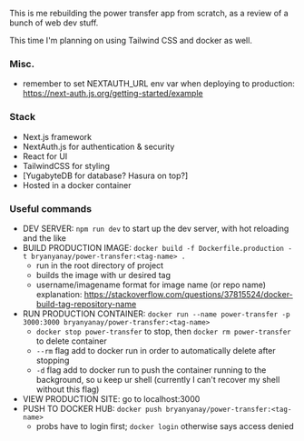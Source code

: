 This is me rebuilding the power transfer app from scratch, as a review of a bunch of web dev stuff.

This time I'm planning on using Tailwind CSS and docker as well.

### Misc.
 - remember to set NEXTAUTH_URL env var when deploying to production: https://next-auth.js.org/getting-started/example

### Stack
 - Next.js framework
 - NextAuth.js for authentication & security
 - React for UI
 - TailwindCSS for styling
 - [YugabyteDB for database? Hasura on top?]
 - Hosted in a docker container

### Useful commands
 - DEV SERVER: `npm run dev` to start up the dev server, with hot reloading and the like
 - BUILD PRODUCTION IMAGE: `docker build -f Dockerfile.production -t bryanyanay/power-transfer:<tag-name> .` 
   - run in the root directory of project
   - builds the image with ur desired tag
   - username/imagename format for image name (or repo name) explanation: https://stackoverflow.com/questions/37815524/docker-build-tag-repository-name
 - RUN PRODUCTION CONTAINER: `docker run --name power-transfer -p 3000:3000 bryanyanay/power-transfer:<tag-name>` 
   - `docker stop power-transfer` to stop, then `docker rm power-transfer` to delete container
   - `--rm` flag add to docker run in order to automatically delete after stopping
   - `-d` flag add to docker run to push the container running to the background, so u keep ur shell (currently I can't recover my shell without this flag)
 - VIEW PRODUCTION SITE: go to localhost:3000
 - PUSH TO DOCKER HUB: `docker push bryanyanay/power-transfer:<tag-name>` 
   - probs have to login first; `docker login` otherwise says access denied